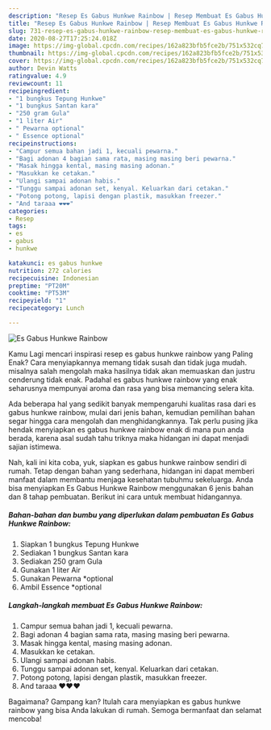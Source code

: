 ```yaml
---
description: "Resep Es Gabus Hunkwe Rainbow | Resep Membuat Es Gabus Hunkwe Rainbow Yang Bikin Ngiler"
title: "Resep Es Gabus Hunkwe Rainbow | Resep Membuat Es Gabus Hunkwe Rainbow Yang Bikin Ngiler"
slug: 731-resep-es-gabus-hunkwe-rainbow-resep-membuat-es-gabus-hunkwe-rainbow-yang-bikin-ngiler
date: 2020-08-27T17:25:24.018Z
image: https://img-global.cpcdn.com/recipes/162a823bfb5fce2b/751x532cq70/es-gabus-hunkwe-rainbow-foto-resep-utama.jpg
thumbnail: https://img-global.cpcdn.com/recipes/162a823bfb5fce2b/751x532cq70/es-gabus-hunkwe-rainbow-foto-resep-utama.jpg
cover: https://img-global.cpcdn.com/recipes/162a823bfb5fce2b/751x532cq70/es-gabus-hunkwe-rainbow-foto-resep-utama.jpg
author: Devin Watts
ratingvalue: 4.9
reviewcount: 11
recipeingredient:
- "1 bungkus Tepung Hunkwe"
- "1 bungkus Santan kara"
- "250 gram Gula"
- "1 liter Air"
- " Pewarna optional"
- " Essence optional"
recipeinstructions:
- "Campur semua bahan jadi 1, kecuali pewarna."
- "Bagi adonan 4 bagian sama rata, masing masing beri pewarna."
- "Masak hingga kental, masing masing adonan."
- "Masukkan ke cetakan."
- "Ulangi sampai adonan habis."
- "Tunggu sampai adonan set, kenyal. Keluarkan dari cetakan."
- "Potong potong, lapisi dengan plastik, masukkan freezer."
- "And taraaa ❤❤❤"
categories:
- Resep
tags:
- es
- gabus
- hunkwe

katakunci: es gabus hunkwe 
nutrition: 272 calories
recipecuisine: Indonesian
preptime: "PT20M"
cooktime: "PT53M"
recipeyield: "1"
recipecategory: Lunch

---
```



![Es Gabus Hunkwe Rainbow](https://img-global.cpcdn.com/recipes/162a823bfb5fce2b/751x532cq70/es-gabus-hunkwe-rainbow-foto-resep-utama.jpg)

Kamu Lagi mencari inspirasi resep es gabus hunkwe rainbow yang Paling Enak? Cara menyiapkannya memang tidak susah dan tidak juga mudah. misalnya salah mengolah maka hasilnya tidak akan memuaskan dan justru cenderung tidak enak. Padahal es gabus hunkwe rainbow yang enak seharusnya mempunyai aroma dan rasa yang bisa memancing selera kita.



Ada beberapa hal yang sedikit banyak mempengaruhi kualitas rasa dari es gabus hunkwe rainbow, mulai dari jenis bahan, kemudian pemilihan bahan segar hingga cara mengolah dan menghidangkannya. Tak perlu pusing jika hendak menyiapkan es gabus hunkwe rainbow enak di mana pun anda berada, karena asal sudah tahu triknya maka hidangan ini dapat menjadi sajian istimewa.


Nah, kali ini kita coba, yuk, siapkan es gabus hunkwe rainbow sendiri di rumah. Tetap dengan bahan yang sederhana, hidangan ini dapat memberi manfaat dalam membantu menjaga kesehatan tubuhmu sekeluarga. Anda bisa menyiapkan Es Gabus Hunkwe Rainbow menggunakan 6 jenis bahan dan 8 tahap pembuatan. Berikut ini cara untuk membuat hidangannya.

<!--inarticleads1-->

##### Bahan-bahan dan bumbu yang diperlukan dalam pembuatan Es Gabus Hunkwe Rainbow:

1. Siapkan 1 bungkus Tepung Hunkwe
1. Sediakan 1 bungkus Santan kara
1. Sediakan 250 gram Gula
1. Gunakan 1 liter Air
1. Gunakan  Pewarna *optional
1. Ambil  Essence *optional




<!--inarticleads2-->

##### Langkah-langkah membuat Es Gabus Hunkwe Rainbow:

1. Campur semua bahan jadi 1, kecuali pewarna.
1. Bagi adonan 4 bagian sama rata, masing masing beri pewarna.
1. Masak hingga kental, masing masing adonan.
1. Masukkan ke cetakan.
1. Ulangi sampai adonan habis.
1. Tunggu sampai adonan set, kenyal. Keluarkan dari cetakan.
1. Potong potong, lapisi dengan plastik, masukkan freezer.
1. And taraaa ❤❤❤




Bagaimana? Gampang kan? Itulah cara menyiapkan es gabus hunkwe rainbow yang bisa Anda lakukan di rumah. Semoga bermanfaat dan selamat mencoba!
